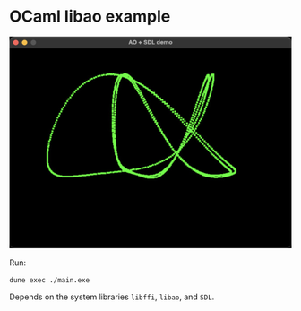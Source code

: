 # OCaml libao example

![screenshot](assets/screenshot.jpg)

Run:
```
dune exec ./main.exe
```

Depends on the system libraries `libffi`, `libao`, and `SDL`.
